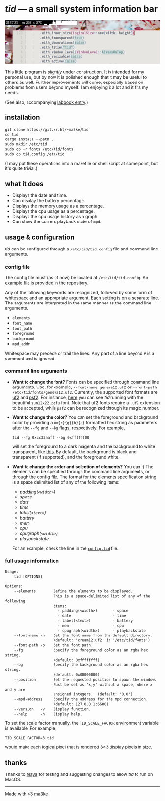# _tid_ &mdash; a small system information bar

![screenshot of tid in action](example.png)

This little program is _slightly_ under construction. 
It is intended for my personal use, but by now it is polished enough that it may be useful to others as well.
Further improvements will come, especially based on problems from users beyond myself.
I am enjoying it a lot and it fits my needs.

(See also, accompanying [labbook entry](https://dwangschematiek.nl/labbook/tid/).)

## installation

```
git clone https://git.sr.ht/~ma3ke/tid
cd tid
cargo install --path .
sudo mkdir /etc/tid
sudo cp -r fonts /etc/tid/fonts
sudo cp tid.config /etc/tid
```

(I may put these operations into a makefile or shell script at some point, but it's quite trivial.)

## what it does

- Displays the date and time.
- Can display the battery percentage.
- Displays the memory usage as a percentage.
- Displays the cpu usage as a percentage.
- Displays the cpu usage history as a graph.
- Can show the current playback state of `mpd`.

## usage & configuration

_tid_ can be configured through a `/etc/tid/tid.config` file and command line arguments.

### config file

The config file must (as of now) be located at `/etc/tid/tid.config`.
An [example file](/tid.config) is provided in the repository.

Any of the following keywords are recognized, followed by some form of whitespace and an appropriate argument.
Each setting is on a separate line.
The arguments are interpreted in the same manner as the command line arguments.

- `elements`
- `font_name`
- `font_path`
- `foreground`
- `background`
- `mpd_addr`

Whitespace may precede or trail the lines.
Any part of a line beyond `#` is a comment and is ignored.

### command line arguments

- **Want to change the font?** 
  Fonts can be specified through command line arguments. Use, for example, `--font-name geneva12.uf2` or `--font-path /etc/tid/fonts/geneva12.uf2`.
  Currently, the supported font formats are [uf2](https://wiki.xxiivv.com/site/ufx_format.html) and [psf2](https://en.wikipedia.org/wiki/PC_Screen_Font). 
  For instance, [here](https://hachyderm.io/@ma3ke/111376077963594124) you can see _tid_ running with the beautiful `sun12x22.psfu` font.
  Note that uf2 fonts require a `.uf2` extension to be accepted, while `psf2` can be recognized through its magic number.
- **Want to change the color?** 
  You can set the foreground and background color by providing a `0x{r}{g}{b}{a}` formatted hex string as parameters after the `--fg` and `--bg` flags, respectively.
  For example,

  ```
  tid --fg 0xcc33aaff --bg 0xffffff00
  ```

  will set the foreground to a dark magenta and the background to white transparent, like [this](https://hachyderm.io/@ma3ke/111377402365783978).
  By default, the background is black and transparent (if supported), and the foreground white.
- **Want to change the order and selection of elements?**
  You can :)
  The elements can be specified through the command line arguments, or through the config file.
  The format for the elements specification string is a space delimited list of any of the following items:

  - _padding(`<width>`)_
  - _space_
  - _date_
  - _time_
  - _label(`<text>`)_
  - _battery_
  - _mem_
  - _cpu_
  - _cpugraph(`<width>`)_
  - _playbackstate_

  For an example, check the line in the [`config.tid`](/tid.config) file.

### full usage information

```
Usage:
    tid [OPTIONS]

Options:
    --elements        Define the elements to be displayed.
                      This is a space-delimited list of any of the following
                      items:
                        - padding(<width>)       - space
                        - date                   - time
                        - label(<text>)          - battery
                        - mem                    - cpu
                        - cpugraph(<width>)      - playbackstate
    --font-name -n    Set the font name from the default directory.
                      (default: 'cream12.uf2' in '/etc/tid/fonts')
    --font-path -p    Set the font path.
    --fg              Specify the foreground color as an rgba hex string.
                      (default: 0xffffffff)
    --bg              Specify the background color as an rgba hex string.
                      (default: 0x00000000)
    --position        Set the requested position to spawn the window.
                      Must be set as 'x,y' without a space, where x and y are
                      unsigned integers.  (default: '0,0')
    --mpd-address     Specify the address for the mpd connection.
                      (default: 127.0.0.1:6600)
    --version   -v    Display function.
    --help      -h    Display help.
```

To set the scale factor manually, the `TID_SCALE_FACTOR` environment variable is available.
For example, 

```
TID_SCALE_FACTOR=3 tid
```

would make each logical pixel that is rendered 3×3 display pixels in
size.

## thanks

Thanks to [Maya](https://mayaks.eu/) for testing and suggesting changes to allow _tid_ to run on MacOS.

---

Made with &lt;3 [ma3ke](https://dwangschematiek.nl)
